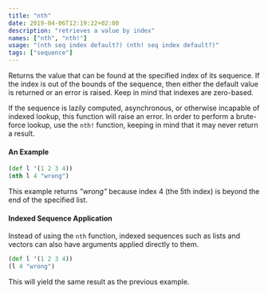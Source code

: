 ```yaml
---
title: "nth"
date: 2019-04-06T12:19:22+02:00
description: "retrieves a value by index"
names: ["nth", "nth!"]
usage: "(nth seq index default?) (nth! seq index default?)"
tags: ["sequence"]
---
```

Returns the value that can be found at the specified index of its sequence. If the index is out of the bounds of the sequence, then either the default value is returned or an error is raised. Keep in mind that indexes are zero-based.

If the sequence is lazily computed, asynchronous, or otherwise incapable of indexed lookup, this function will raise an error. In order to perform a brute-force lookup, use the `nth!` function, keeping in mind that it may never return a result.

#### An Example

```clojure
(def l '(1 2 3 4))
(nth l 4 "wrong")
```

This example returns _"wrong"_ because index 4 (the 5th index) is beyond the end of the specified list.

#### Indexed Sequence Application

Instead of using the `nth` function, indexed sequences such as lists and vectors can also have arguments applied directly to them.

```clojure
(def l '(1 2 3 4))
(l 4 "wrong")
```

This will yield the same result as the previous example.
